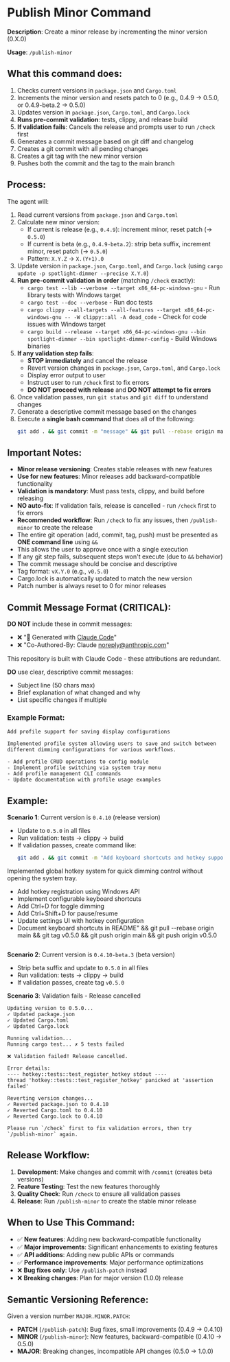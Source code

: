 # Publish Minor Command

**Description**: Create a minor release by incrementing the minor version (0.X.0)

**Usage**: `/publish-minor`

## What this command does:

1. Checks current versions in `package.json` and `Cargo.toml`
2. Increments the minor version and resets patch to 0 (e.g., 0.4.9 → 0.5.0, or 0.4.9-beta.2 → 0.5.0)
3. Updates version in `package.json`, `Cargo.toml`, and `Cargo.lock`
4. **Runs pre-commit validation**: tests, clippy, and release build
5. **If validation fails**: Cancels the release and prompts user to run `/check` first
6. Generates a commit message based on git diff and changelog
7. Creates a git commit with all pending changes
8. Creates a git tag with the new minor version
9. Pushes both the commit and the tag to the main branch

## Process:

The agent will:
1. Read current versions from `package.json` and `Cargo.toml`
2. Calculate new minor version:
   - If current is release (e.g., `0.4.9`): increment minor, reset patch (→ `0.5.0`)
   - If current is beta (e.g., `0.4.9-beta.2`): strip beta suffix, increment minor, reset patch (→ `0.5.0`)
   - Pattern: `X.Y.Z` → `X.(Y+1).0`
3. Update version in `package.json`, `Cargo.toml`, and `Cargo.lock` (using `cargo update -p spotlight-dimmer --precise X.Y.0`)
4. **Run pre-commit validation in order** (matching `/check` exactly):
   - `cargo test --lib --verbose --target x86_64-pc-windows-gnu` - Run library tests with Windows target
   - `cargo test --doc --verbose` - Run doc tests
   - `cargo clippy --all-targets --all-features --target x86_64-pc-windows-gnu -- -W clippy::all -A dead_code` - Check for code issues with Windows target
   - `cargo build --release --target x86_64-pc-windows-gnu --bin spotlight-dimmer --bin spotlight-dimmer-config` - Build Windows binaries
5. **If any validation step fails**:
   - **STOP immediately** and cancel the release
   - Revert version changes in `package.json`, `Cargo.toml`, and `Cargo.lock`
   - Display error output to user
   - Instruct user to run `/check` first to fix errors
   - **DO NOT proceed with release** and **DO NOT attempt to fix errors**
6. Once validation passes, run `git status` and `git diff` to understand changes
7. Generate a descriptive commit message based on the changes
8. Execute a **single bash command** that does all of the following:
   ```bash
   git add . && git commit -m "message" && git pull --rebase origin main && git tag vX.Y.0 && git push origin main && git push origin vX.Y.0
   ```

## Important Notes:

- **Minor release versioning**: Creates stable releases with new features
- **Use for new features**: Minor releases add backward-compatible functionality
- **Validation is mandatory**: Must pass tests, clippy, and build before releasing
- **NO auto-fix**: If validation fails, release is cancelled - run `/check` first to fix errors
- **Recommended workflow**: Run `/check` to fix any issues, then `/publish-minor` to create the release
- The entire git operation (add, commit, tag, push) must be presented as **ONE command line** using `&&`
- This allows the user to approve once with a single execution
- If any git step fails, subsequent steps won't execute (due to `&&` behavior)
- The commit message should be concise and descriptive
- Tag format: `vX.Y.0` (e.g., `v0.5.0`)
- Cargo.lock is automatically updated to match the new version
- Patch number is always reset to 0 for minor releases

## Commit Message Format (CRITICAL):

**DO NOT** include these in commit messages:
- ❌ "🤖 Generated with [Claude Code](https://claude.com/claude-code)"
- ❌ "Co-Authored-By: Claude <noreply@anthropic.com>"

This repository is built with Claude Code - these attributions are redundant.

**DO** use clear, descriptive commit messages:
- Subject line (50 chars max)
- Brief explanation of what changed and why
- List specific changes if multiple

### Example Format:
```
Add profile support for saving display configurations

Implemented profile system allowing users to save and switch between different dimming configurations for various workflows.

- Add profile CRUD operations to config module
- Implement profile switching via system tray menu
- Add profile management CLI commands
- Update documentation with profile usage examples
```

## Example:

**Scenario 1**: Current version is `0.4.10` (release version)
- Update to `0.5.0` in all files
- Run validation: tests → clippy → build
- If validation passes, create command like:
  ```bash
  git add . && git commit -m "Add keyboard shortcuts and hotkey support

Implemented global hotkey system for quick dimming control without opening the system tray.

- Add hotkey registration using Windows API
- Implement configurable keyboard shortcuts
- Add Ctrl+D for toggle dimming
- Add Ctrl+Shift+D for pause/resume
- Update settings UI with hotkey configuration
- Document keyboard shortcuts in README" && git pull --rebase origin main && git tag v0.5.0 && git push origin main && git push origin v0.5.0
  ```

**Scenario 2**: Current version is `0.4.10-beta.3` (beta version)
- Strip beta suffix and update to `0.5.0` in all files
- Run validation: tests → clippy → build
- If validation passes, create tag `v0.5.0`

**Scenario 3**: Validation fails - Release cancelled
```
Updating version to 0.5.0...
✓ Updated package.json
✓ Updated Cargo.toml
✓ Updated Cargo.lock

Running validation...
Running cargo test... ✗ 5 tests failed

❌ Validation failed! Release cancelled.

Error details:
---- hotkey::tests::test_register_hotkey stdout ----
thread 'hotkey::tests::test_register_hotkey' panicked at 'assertion failed'

Reverting version changes...
✓ Reverted package.json to 0.4.10
✓ Reverted Cargo.toml to 0.4.10
✓ Reverted Cargo.lock to 0.4.10

Please run `/check` first to fix validation errors, then try `/publish-minor` again.
```

## Release Workflow:

1. **Development**: Make changes and commit with `/commit` (creates beta versions)
2. **Feature Testing**: Test the new features thoroughly
3. **Quality Check**: Run `/check` to ensure all validation passes
4. **Release**: Run `/publish-minor` to create the stable minor release

## When to Use This Command:

- ✅ **New features**: Adding new backward-compatible functionality
- ✅ **Major improvements**: Significant enhancements to existing features
- ✅ **API additions**: Adding new public APIs or commands
- ✅ **Performance improvements**: Major performance optimizations
- ❌ **Bug fixes only**: Use `/publish-patch` instead
- ❌ **Breaking changes**: Plan for major version (1.0.0) release

## Semantic Versioning Reference:

Given a version number `MAJOR.MINOR.PATCH`:

- **PATCH** (`/publish-patch`): Bug fixes, small improvements (0.4.9 → 0.4.10)
- **MINOR** (`/publish-minor`): New features, backward-compatible (0.4.10 → 0.5.0)
- **MAJOR**: Breaking changes, incompatible API changes (0.5.0 → 1.0.0)
